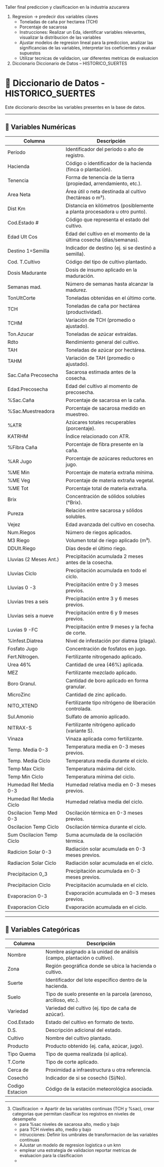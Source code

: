 Taller final prediccion y clasificacion en la industria azucarera
1. Regresion -> predecir dos variables claves
    - Toneladas de caña por hectarea (TCH)
    - Porcentaje de sacarosa
    - Instrucciones: Realizar un Eda, identificar variables relevantes, visualizar la distribucion de las variables
    - Ajustar modelos de regresion lineal para la prediccion, analizar las significancias de las variables, interpretar los coeficientes y evaluar supuestos
    - Utilizar tecnicas de validacion, uar diferentes metricas de evaluacion
2. Diccionario Diccionario de Datos – HISTORICO_SUERTES
# 📖 Diccionario de Datos - HISTORICO_SUERTES

Este diccionario describe las variables presentes en la base de datos.

---

## 🔹 Variables Numéricas

| Columna                        | Descripción                                                                 |
|--------------------------------|-----------------------------------------------------------------------------|
| Período                        | Identificador del periodo o año de registro.                                |
| Hacienda                       | Código o identificador de la hacienda (finca o plantación).                 |
| Tenencia                       | Forma de tenencia de la tierra (propiedad, arrendamiento, etc.).            |
| Area Neta                      | Área útil o neta destinada al cultivo (hectáreas o m²).                      |
| Dist Km                        | Distancia en kilómetros (posiblemente a planta procesadora u otro punto).   |
| Cod.Estado #                   | Código que representa el estado del cultivo.                                |
| Edad Ult Cos                   | Edad del cultivo en el momento de la última cosecha (días/semanas).         |
| Destino 1=Semilla              | Indicador de destino (ej. si se destinó a semilla).                         |
| Cod. T.Cultivo                 | Código del tipo de cultivo plantado.                                        |
| Dosis Madurante                | Dosis de insumo aplicado en la maduración.                                  |
| Semanas mad.                   | Número de semanas hasta alcanzar la madurez.                               |
| TonUltCorte                    | Toneladas obtenidas en el último corte.                                     |
| TCH                            | Toneladas de caña por hectárea (productividad).                             |
| TCHM                           | Variación de TCH (promedio o ajustado).                                     |
| Ton.Azucar                     | Toneladas de azúcar extraídas.                                              |
| Rdto                           | Rendimiento general del cultivo.                                            |
| TAH                            | Toneladas de azúcar por hectárea.                                           |
| TAHM                           | Variación de TAH (promedio o ajustado).                                     |
| Sac.Caña Precosecha            | Sacarosa estimada antes de la cosecha.                                      |
| Edad.Precosecha                | Edad del cultivo al momento de precosecha.                                  |
| %Sac.Caña                      | Porcentaje de sacarosa en la caña.                                          |
| %Sac.Muestreadora              | Porcentaje de sacarosa medido en muestreo.                                  |
| %ATR                           | Azúcares totales recuperables (porcentaje).                                 |
| KATRHM                         | Índice relacionado con ATR.                                                 |
| %Fibra Caña                    | Porcentaje de fibra presente en la caña.                                    |
| %AR Jugo                       | Porcentaje de azúcares reductores en jugo.                                  |
| %ME Min                        | Porcentaje de materia extraña mínima.                                       |
| %ME Veg                        | Porcentaje de materia extraña vegetal.                                      |
| %ME Tot                        | Porcentaje total de materia extraña.                                        |
| Brix                           | Concentración de sólidos solubles (°Brix).                                  |
| Pureza                         | Relación entre sacarosa y sólidos solubles.                                 |
| Vejez                          | Edad avanzada del cultivo en cosecha.                                       |
| Num.Riegos                     | Número de riegos aplicados.                                                 |
| M3 Riego                       | Volumen total de riego aplicado (m³).                                       |
| DDUlt.Riego                    | Días desde el último riego.                                                 |
| Lluvias (2 Meses Ant.)         | Precipitación acumulada 2 meses antes de la cosecha.                        |
| Lluvias Ciclo                  | Precipitación acumulada en todo el ciclo.                                   |
| Lluvias 0 -3                   | Precipitación entre 0 y 3 meses previos.                                    |
| Lluvias tres a seis            | Precipitación entre 3 y 6 meses previos.                                    |
| Lluvias seis a nueve           | Precipitación entre 6 y 9 meses previos.                                    |
| Luvias 9 -FC                   | Precipitación entre 9 meses y la fecha de corte.                            |
| %Infest.Diatrea                | Nivel de infestación por diatrea (plaga).                                   |
| Fosfato Jugo                   | Concentración de fosfatos en jugo.                                          |
| Fert.Nitrogen.                 | Fertilizante nitrogenado aplicado.                                          |
| Urea 46%                       | Cantidad de urea (46%) aplicada.                                            |
| MEZ                            | Fertilizante mezclado aplicado.                                             |
| Boro Granul.                   | Cantidad de boro aplicado en forma granular.                                |
| MicroZinc                      | Cantidad de zinc aplicado.                                                  |
| NITO_XTEND                     | Fertilizante tipo nitrógeno de liberación controlada.                       |
| Sul.Amonio                     | Sulfato de amonio aplicado.                                                 |
| NITRAX-S                       | Fertilizante nitrógeno aplicado (variante S).                               |
| Vinaza                         | Vinaza aplicada como fertilizante.                                          |
| Temp. Media 0-3                | Temperatura media en 0-3 meses previos.                                     |
| Temp. Media Ciclo              | Temperatura media durante el ciclo.                                         |
| Temp Max Ciclo                 | Temperatura máxima del ciclo.                                               |
| Temp Min Ciclo                 | Temperatura mínima del ciclo.                                               |
| Humedad Rel Media 0-3          | Humedad relativa media en 0-3 meses previos.                                |
| Humedad Rel Media Ciclo        | Humedad relativa media del ciclo.                                           |
| Oscilacion Temp Med 0-3        | Oscilación térmica en 0-3 meses previos.                                    |
| Oscilacion Temp Ciclo          | Oscilación térmica durante el ciclo.                                        |
| Sum Oscilacion Temp Ciclo      | Suma acumulada de la oscilación térmica.                                    |
| Radicion Solar 0-3             | Radiación solar acumulada en 0-3 meses previos.                             |
| Radiacion Solar Ciclo          | Radiación solar acumulada en el ciclo.                                      |
| Precipitacion 0_3              | Precipitación acumulada en 0-3 meses previos.                               |
| Precipitacion Ciclo            | Precipitación acumulada en el ciclo.                                        |
| Evaporacion 0-3                | Evaporación acumulada en 0-3 meses previos.                                 |
| Evaporacion Ciclo              | Evaporación acumulada en el ciclo.                                          |

---

## 🔹 Variables Categóricas

| Columna          | Descripción                                                                 |
|------------------|-----------------------------------------------------------------------------|
| Nombre           | Nombre asignado a la unidad de análisis (campo, plantación o cultivo).       |
| Zona             | Región geográfica donde se ubica la hacienda o cultivo.                     |
| Suerte           | Identificador del lote específico dentro de la hacienda.                    |
| Suelo            | Tipo de suelo presente en la parcela (arenoso, arcilloso, etc.).            |
| Variedad         | Variedad del cultivo (ej. tipo de caña de azúcar).                          |
| Cod.Estado       | Estado del cultivo en formato de texto.                                     |
| D.S.             | Descripción adicional del estado.                                           |
| Cultivo          | Nombre del cultivo plantado.                                                |
| Producto         | Producto obtenido (ej. caña, azúcar, jugo).                                 |
| Tipo Quema       | Tipo de quema realizada (si aplica).                                        |
| T.Corte          | Tipo de corte aplicado.                                                     |
| Cerca de         | Proximidad a infraestructura u otra referencia.                             |
| Cosechó          | Indicador de si se cosechó (Sí/No).                                         |
| Codigo Estacion  | Código de la estación meteorológica asociada.                               |

---


3. Clasificacion -> Apartir de las variables continuas (TCH y %sac), crear categorias que permitan clasificar los registros en niveles de desempeño
    - para %sac niveles de sacarosa alto, medio y bajo
    - para TCH niveles alto, medio y bajo
    - intrucciones: Definir los umbrales de transformacion de las variables continuas
    - AJustar un modelo de regresion logistica o un knn
    - emplear una estrategia de validacion reportar metricas de evaluacion para la clasificacion
    - 


